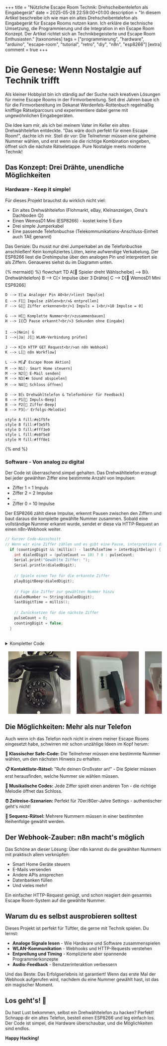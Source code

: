 +++
title = "Nützliche Escape Room Technik: Drehscheibentelefon als Eingabegerät"
date = 2025-05-28 22:59:00+01:00
description = "In diesem Artikel beschreibe ich wie man ein altes Drehscheibentelefon als Eingabegerät für Escape Rooms nutzen kann. Ich erkläre die technische Umsetzung, die Programmierung und die Integration in ein Escape Room Konzept. Der Artikel richtet sich an Technikbegeisterte und Escape Room Enthusiasten."
[taxonomies]
tags = ["programmierung", "hardware", "arduino", "escape-room", "tutorial", "retro", "diy", "n8n", "esp8266"] 
[extra]
comment =  true
+++
# Die Genese: Wenn Nostalgie auf Technik trifft

Als kleiner Hobbyist bin ich ständig auf der Suche nach kreativen Lösungen für meine Escape Rooms in der Firmvorbereitung. Seit drei Jahren baue ich für die Firmvorbereitung im Dekanat Werdenfels-Rottenbuch regelmäßig knifflige Rätselparcours und experimentiere dabei gerne mit ungewöhnlichen Eingabegeräten. 

Die Idee kam mir, als ich bei meinem Vater im Keller ein altes Drehwähltelefon entdeckte. "Das wäre doch perfekt für einen Escape Room!", dachte ich mir. Stell dir vor: Die Teilnehmer müssen eine geheime Nummer wählen, und erst wenn sie die richtige Kombination eingeben, öffnet sich die nächste Rätseletappe. Pure Nostalgie meets moderne Technik!

## Das Konzept: Drei Drähte, unendliche Möglichkeiten

### Hardware - Keep it simple! 
Für dieses Projekt brauchst du wirklich nicht viel:
- Ein altes Drehwähltelefon (Flohmarkt, eBay, Kleinanzeigen, Oma's Dachboden 😉)
- Einen WemosD1 Mini (ESP8266) - kostet keine 5 Euro
- Drei simple Jumperkabel
- Eine passende Telefonbuchse (Telekommunikations-Anschluss-Einheit auch TAE genannt)

Das Geniale: Du musst nur drei Jumperkabel an die Telefonbuchse anschließen! Kein kompliziertes Löten, keine aufwendige Verkabelung. Der ESP8266 liest die Drehimpulse über den analogen Pin und interpretiert sie als Ziffern. Genaueres siehst du im Diagramm unten.

{% mermaid() %}
flowchart TD
    A[👤 Spieler dreht Wählscheibe] --> B{📞 Drehwähltelefon}
    B --> C[⚡ Impulse über 3 Drähte]
    C --> D[🔧 WemosD1 Mini ESP8266]
    
    D --> E[📊 Analoger Pin A0<br/>liest Impulse]
    E --> F[🧮 Impulse zählen<br/>& entprellen]
    F --> G[🔢 Ziffer erkennen<br/>1 Impuls = 1<br/>10 Impulse = 0]
    
    G --> H[📝 Komplette Nummer<br/>zusammenbauen]
    H --> I{⏱️ Pause erkannt?<br/>3 Sekunden ohne Eingabe}
    
    I -->|Nein| G
    I -->|Ja| J[📡 WLAN-Verbindung prüfen]
    
    J --> K[🌐 HTTP GET Request<br/>an n8n Webhook]
    K --> L[🎯 n8n Workflow]
    
    L --> M[🔓 Escape Room Aktion]
    M --> N1[💡 Smart Home steuern]
    M --> N2[📧 E-Mail senden]  
    M --> N3[🔊 Sound abspielen]
    M --> N4[🚪 Schloss öffnen]
    
    D --> B[📞 Drehwähltelefon & Telefonhörer für Feedback]
    B --> P1[📢 Impuls-Beep]
    B --> P2[🎵 Ziffer-Beep]
    B --> P3[✅ Erfolgs-Melodie]
    
    style A fill:#e1f5fe
    style B fill:#f3e5f5
    style D fill:#fff3e0
    style L fill:#e8f5e8
    style M fill:#fff8e1

{% end %}
### Software - Von analog zu digital
Der Code ist überraschend simpel gehalten. Das Drehwähltelefon erzeugt bei jeder gewählten Ziffer eine bestimmte Anzahl von Impulsen:
- Ziffer 1 = 1 Impuls
- Ziffer 2 = 2 Impulse  
- ...
- Ziffer 0 = 10 Impulse

Der ESP8266 zählt diese Impulse, erkennt Pausen zwischen den Ziffern und baut daraus die komplette gewählte Nummer zusammen. Sobald eine vollständige Nummer erkannt wurde, sendet er diese via HTTP-Request an einen n8n-Webhook weiter.

```cpp
// Kurzer Code-Ausschnitt
// Wenn wir eine Ziffer zählen und es gibt eine Pause, interpretiere die Ziffer
  if (countingDigit && (millis() - lastPulseTime > interDigitDelay)) {
    int dialedDigit = (pulseCount == 10) ? 0 : pulseCount;
    Serial.print("Gewählte Ziffer: ");
    Serial.println(dialedDigit);
    
    // Spiele einen Ton für die erkannte Ziffer
    playDigitBeep(dialedDigit);
    
    // Füge die Ziffer zur gewählten Nummer hinzu
    dialedNumber += String(dialedDigit);
    lastDigitTime = millis();
    
    // Zurücksetzen für die nächste Ziffer
    pulseCount = 0;
    countingDigit = false;
  }
```
<br>
<details>

  <summary>Kompletter Code </summary>

```cpp
#include <ESP8266WiFi.h>
#include <ESP8266HTTPClient.h>
#include <WiFiClient.h>

// WLAN-Konfiguration
const char* ssid = "MeinWLAN";       // Ändern Sie dies zu Ihrem WLAN-Namen
const char* password = "**********"; // Ändern Sie dies zu Ihrem WLAN-Passwort

// Webhook-Konfiguration
const char* webhookUrl = "http://example.com/webhook";  // Ändern Sie dies zu Ihrer Webhook-URL sie darf in diesem Fall nicht SSL sein, da der ESP8266 kein SSL unterstützt

// Konfiguration für das Drehwähltelefon
const int phonePin = A0;           // Analoger Pin für das Drehwähltelefon
const int threshold = 1000;        // Schwellenwert für die Impulserkennung
const int debounceDelay = 20;      // Entprellzeit in Millisekunden
const int interDigitDelay = 700;   // Zeit zum Warten vor der Erkennung einer neuen Ziffer

// Buzzer / Sound Output
const int buzzerPin = D5;          // Pin für den Buzzer oder Lautsprecher
const int pulseBeepDuration = 50;  // Dauer des Beep-Tons in Millisekunden
const int digitBeepDuration = 200; // Dauer des Beep-Tons für erkannte Ziffern
const int digitBeepFrequency = 1000; // Tonhöhe für erkannte Ziffern

bool pulseState = false;           // Aktueller Impulszustand
bool lastPulseState = false;       // Vorheriger Impulszustand
int pulseCount = 0;                // Anzahl der Impulse (Drehklicks)
unsigned long lastPulseTime = 0;   // Zeit des letzten Impulses
bool countingDigit = false;        // Ob wir gerade dabei sind, eine Ziffer zu zählen

String dialedNumber = "";          // Speichert die komplette gewählte Nummer
unsigned long lastDigitTime = 0;   // Zeit der letzten erkannten Ziffer
const int completeNumberDelay = 3000; // Zeit nach der letzten Ziffer, bevor die Nummer als vollständig betrachtet wird

// WLAN-Management
unsigned long lastWifiCheckTime = 0;
const int wifiCheckInterval = 30000;  // Überprüfe WLAN alle 30 Sekunden

void setup() {
  Serial.begin(9600);
  pinMode(phonePin, INPUT);
  pinMode(buzzerPin, OUTPUT);
  
  // Deaktiviere WiFi-Schlafmodus für stabilere Verbindung
  WiFi.setSleepMode(WIFI_NONE_SLEEP);
  
  // Verbinde mit WLAN mit höherem Timeout-Wert
  connectToWifi();
  
  Serial.println("Drehwähltelefon-Leser gestartet");
  Serial.println("-------------------------");
  
  // Startup sound
  playSuccessSound();
}

// Einfacher Ton mit der angegebenen Frequenz und Dauer
void playTone(int frequency, int duration) {
  // Wir verwenden einen einfachen On/Off-Ton für ESP8266
  // Die Frequenz wird durch die Verzögerung zwischen den Umschaltungen simuliert
  long delayValue = 1000000 / frequency / 2;
  long numCycles = frequency * duration / 1000;
  
  for (long i = 0; i < numCycles; i++) {
    digitalWrite(buzzerPin, HIGH);
    delayMicroseconds(delayValue);
    digitalWrite(buzzerPin, LOW);
    delayMicroseconds(delayValue);
  }
}

// Kurzer Ton für erkannte Impulse
void playPulseBeep() {
  digitalWrite(buzzerPin, HIGH);
  delay(pulseBeepDuration);
  digitalWrite(buzzerPin, LOW);
}

// Ton für erkannte Ziffer
void playDigitBeep(int digit) {
  // Spiele einen Ton mit der Frequenz proportional zur Ziffer
  int freq = digitBeepFrequency + (digit * 100); // Höherer Ton für höhere Ziffern
  playTone(freq, digitBeepDuration);
}

// Erfolgsmelodie für erfolgreiches Senden
void playSuccessSound() {
  playTone(1000, 100);
  delay(50);
  playTone(1500, 100);
  delay(50);
  playTone(2000, 200);
}

void connectToWifi() {
  Serial.print("Verbinde mit WLAN ");
  Serial.print(ssid);
  Serial.println("...");
  
  WiFi.mode(WIFI_STA);  // Setze explizit den Station-Modus
  WiFi.begin(ssid, password);
  
  // Setze einen höheren Timeout-Wert für die Verbindung (10 Sekunden)
  int timeout = 20;  // 10 Sekunden Timeout
  while (WiFi.status() != WL_CONNECTED && timeout > 0) {
    delay(500);
    Serial.print(".");
    timeout--;
  }
  
  if (WiFi.status() == WL_CONNECTED) {
    Serial.println("");
    Serial.println("WiFi verbunden!");
    Serial.print("IP-Adresse: ");
    Serial.println(WiFi.localIP());
    playSuccessSound(); // Ton für erfolgreiche Verbindung
  } else {
    Serial.println("");
    Serial.println("WiFi-Verbindung fehlgeschlagen. Versuche es später erneut.");
    // Fehlerton für fehlgeschlagene Verbindung
    playTone(300, 500);
  }
}

void checkWifiConnection() {
  if (millis() - lastWifiCheckTime > wifiCheckInterval) {
    lastWifiCheckTime = millis();
    
    if (WiFi.status() != WL_CONNECTED) {
      Serial.println("WLAN-Verbindung verloren. Versuche Wiederverbindung...");
      WiFi.disconnect();
      delay(1000);
      connectToWifi();
    } else {
      // Optional: Bestätigung, dass WLAN noch verbunden ist
      // Serial.println("WLAN-Verbindung OK");
    }
  }
}

void loop() {
  // Überprüfe regelmäßig die WLAN-Verbindung
  checkWifiConnection();
  
  // Lese den Eingang vom Drehwähltelefon
  int sensorValue = analogRead(phonePin);
  
  // Bestimme den Impulszustand (hoch oder niedrig)
  pulseState = (sensorValue < threshold);
  
  // Erkennung einer fallenden Flanke (Impulsbeginn)
  if (pulseState && !lastPulseState) {
    // Entprellen
    delay(debounceDelay);
    
    // Nochmals lesen zur Bestätigung
    sensorValue = analogRead(phonePin);
    if (sensorValue < threshold) {
      // Gültiger Impuls erkannt
      countingDigit = true;
      pulseCount++;
      lastPulseTime = millis();
      
      Serial.print("Impuls erkannt! Zählung: ");
      Serial.println(pulseCount);
      
      // Erzeugt einen kurzen Signalton für jeden erkannten Impuls
      playPulseBeep();
    }
  }
  
  // Wenn wir eine Ziffer zählen und es gibt eine Pause, interpretiere die Ziffer
  if (countingDigit && (millis() - lastPulseTime > interDigitDelay)) {
    int dialedDigit = (pulseCount == 10) ? 0 : pulseCount;
    Serial.print("Gewählte Ziffer: ");
    Serial.println(dialedDigit);
    
    // Spiele einen Ton für die erkannte Ziffer
    playDigitBeep(dialedDigit);
    
    // Füge die Ziffer zur gewählten Nummer hinzu
    dialedNumber += String(dialedDigit);
    lastDigitTime = millis();
    
    // Zurücksetzen für die nächste Ziffer
    pulseCount = 0;
    countingDigit = false;
  }
  
  // Prüfe, ob die komplette Nummer gewählt wurde (keine neue Ziffer seit X Sekunden)
  if (dialedNumber.length() > 0 && (millis() - lastDigitTime > completeNumberDelay)) {
    Serial.print("Komplette gewählte Nummer: ");
    Serial.println(dialedNumber);
    
    // Sende die Nummer an den Webhook
    sendNumberToWebhook(dialedNumber);
    
    // Zurücksetzen für die nächste Nummer
    dialedNumber = "";
  }
  
  // Speichere aktuellen Zustand für den nächsten Vergleich
  lastPulseState = pulseState;
  
  delay(1); // Kleine Verzögerung für Stabilität
}

void sendNumberToWebhook(String number) {
  // Überprüfen der WLAN-Verbindung
  if (WiFi.status() == WL_CONNECTED) {
    WiFiClient client;
    HTTPClient http;
    
    // URL mit der gewählten Nummer erstellen
    String url = String(webhookUrl) + "?number=" + number;
    
    Serial.print("Sende Nummer an Webhook: ");
    Serial.println(url);
    
    // Beginne HTTP-Verbindung mit höherem Timeout
    http.begin(client, url);
    http.setTimeout(10000);  // 10 Sekunden Timeout für HTTP-Verbindung
    
    // Sende HTTP GET-Request
    int httpResponseCode = http.GET();
    
    if (httpResponseCode > 0) {
      Serial.print("HTTP Antwort-Code: ");
      Serial.println(httpResponseCode);
      String payload = http.getString();
      Serial.println(payload);
      
      // Erfolgssound spielen
      playSuccessSound();
    } else {
      Serial.print("Fehler beim HTTP-Request. Fehlercode: ");
      Serial.println(httpResponseCode);
      
      // Fehlerton spielen
      playTone(300, 500);
    }
    
    // Beende HTTP-Verbindung
    http.end();
  } else {
    Serial.println("WLAN nicht verbunden. Nummer wird zwischengespeichert und später gesendet.");
    // Fehlerton spielen
    playTone(300, 500);
  }
}
```
</details>
<br>



<style>
  .containerimg  img {
        width: 200px;
        height: auto;
        margin: 0 10px;
    }
</style>
<div class="containerimg" style="
    text-align: center;
    display: flex;
    overflow: scroll;
    flex-direction: row;
    flex-wrap: nowrap;
    align-items: center;">
<img src="/posts/useful-escape-room-technology/images/drehscheibe00001.jpg" alt="Drehwähltelefon">
<img src="/posts/useful-escape-room-technology/images/drehscheibe00003.jpg" alt="TAE Buchse">
<img src="/posts/useful-escape-room-technology/images/drehscheibe00004.jpg" alt="TAE Buchse Anschluss">
<img src="/posts/useful-escape-room-technology/images/drehscheibe00002.jpg" alt="ESP8266">
</div>


## Die Möglichkeiten: Mehr als nur Telefon

Auch wenn ich das Telefon noch nicht in einem meiner Escape Rooms eingesetzt habe, schwirren mir schon unzählige Ideen im Kopf herum:

**🔐 Klassischer Safe-Code:** Die Teilnehmer müssen eine bestimmte Nummer wählen, um den nächsten Hinweis zu erhalten.

**📋 Kontaktliste-Rätsel:** "Rufe deinen Großvater an!" - Die Spieler müssen erst herausfinden, welche Nummer sie wählen müssen.

**🎵 Musikalische Codes:** Jede Ziffer spielt einen anderen Ton - die richtige Melodie öffnet das Schloss.

**⏰ Zeitreise-Szenarien:** Perfekt für 70er/80er-Jahre Settings - authentischer geht's nicht!

**🔄 Sequenz-Rätsel:** Mehrere Nummern müssen in einer bestimmten Reihenfolge gewählt werden.

## Der Webhook-Zauber: n8n macht's möglich

Das Schöne an dieser Lösung: Über n8n kannst du die gewählten Nummern mit praktisch allem verknüpfen:
- Smart Home Geräte steuern
- E-Mails versenden  
- Andere APIs ansprechen
- Datenbanken füllen
- Und vieles mehr!

Ein einfacher HTTP-Request genügt, und schon reagiert dein gesamtes Escape Room-System auf die gewählte Nummer.

## Warum du es selbst ausprobieren solltest

Dieses Projekt ist perfekt für Tüftler, die gerne mit Technik spielen.
Du lernst:
- **Analoge Signale lesen** - Wie Hardware und Software zusammenspielen
- **WLAN-Kommunikation** - Webhooks und HTTP-Requests verstehen  
- **Entprellung und Timing** - Komplizierte aber spannende Programmierkonzepte
- **Audio-Feedback** - Benutzerinteraktion verbessern

Und das Beste: Das Erfolgserlebnis ist garantiert! Wenn das erste Mal der Webhook aufgerufen wird, nachdem du eine Nummer gewählt hast, ist das ein magischer Moment.

## Los geht's! 💪

Du hast Lust bekommen, selbst ein Drehwähltelefon zu hacken? Perfekt! Schnapp dir ein altes Telefon, bestell einen ESP8266 und leg einfach los. Der Code ist simpel, die Hardware überschaubar, und die Möglichkeiten sind endlos.

**Happy Hacking!**